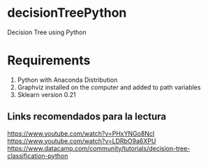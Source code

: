 # decisionTreePython
Decision Tree using Python

# Requirements

1) Python with Anaconda Distribution  
2) Graphviz installed on the computer and added to path variables  
3) Sklearn version 0.21  



## Links recomendados para la lectura

https://www.youtube.com/watch?v=PHxYNGo8NcI  
https://www.youtube.com/watch?v=LDRbO9a6XPU  
https://www.datacamp.com/community/tutorials/decision-tree-classification-python  
